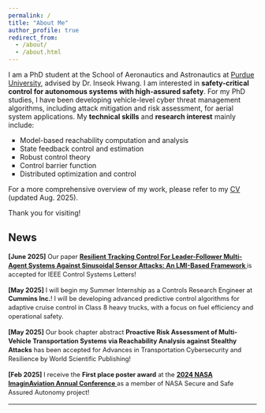 ```yaml
---
permalink: /
title: "About Me"
author_profile: true
redirect_from: 
  - /about/
  - /about.html
---
```


I am a PhD student at the School of Aeronautics and Astronautics at [Purdue University](https://engineering.purdue.edu/AAE), advised by Dr. Inseok Hwang. I am interested in <strong> safety-critical control for autonomous systems with high-assured safety</strong>. For my PhD studies, I have been developing vehicle-level cyber threat management algorithms, including attack mitigation and risk assessment, for aerial system applications. My <strong>technical skills</strong> and <strong>research interest</strong> mainly include:

 <ul style="list-style-type:square;">
     <li> Model-based reachability computation and analysis </li>
     <li> State feedback control and estimation </li>
     <li> Robust control theory </li>
     <li> Control barrier function </li>
     <li> Distributed optimization and control </li>
 </ul>

For a more comprehensive overview of my work, please refer to my [CV](https://drive.google.com/file/d/11QUgC7uMvu0lk0fjNXlfH3MGzSu-iNpQ/view?usp=sharing) (updated Aug. 2025).

Thank you for visiting!

<h2> News </h2>

<style>
.news {
  font-size: 0.8rem;    /* 전체 뉴스 글씨 크기를 줄임 */
  line-height: 1.4;     /* 줄 간격 확보 */
}
.news p {
  margin-bottom: 14px;  /* 항목 간 간격 */
}
</style>

<div class="news">
  <p>
    <strong>[June 2025]</strong>  
    Our paper  
    <strong>
      <a href="https://ieeexplore.ieee.org/abstract/document/11022616" target="_blank" rel="noopener noreferrer">
        Resilient Tracking Control For Leader-Follower Multi-Agent Systems Against Sinusoidal Sensor Attacks: An LMI-Based Framework
      </a>
    </strong>  
    is accepted for IEEE Control Systems Letters!
  </p>

  <p>
    <strong>[May 2025]</strong>  
    I will begin my Summer Internship as a Controls Research Engineer at <strong>Cummins Inc.</strong>! I will be developing advanced predictive control algorithms for adaptive cruise control in Class 8 heavy trucks, with a focus on fuel efficiency and operational safety.
  </p>

  <p>
    <strong>[May 2025]</strong>  
    Our book chapter abstract <strong>Proactive Risk Assessment of Multi-Vehicle Transportation Systems via Reachability Analysis against Stealthy Attacks</strong> has been accepted for Advances in Transportation Cybersecurity and Resilience by World Scientific Publishing!
  </p>

  <p>
    <strong>[Feb 2025]</strong>  
    I receive the <strong>First place poster award</strong> at the 
    <strong> <a href="https://nari.arc.nasa.gov/imaginAviation/" target="_blank" rel="noopener noreferrer"> 2024 NASA ImaginAviation Annual Conference </a> </strong> as a member of NASA Secure and Safe Assured Autonomy project!
  </p>
  
</div>

<hr>  
